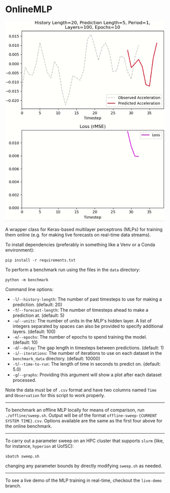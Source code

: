 # OnlineMLP
![](media/demo.gif)

A wrapper class for Keras-based multilayer perceptrons (MLPs) for training them online (e.g. for making live forecasts on real-time data streams).

To install dependencies (preferably in something like a Venv or a Conda environment):

```pip install -r requirements.txt```

To perform a benchmark run using the files in the ```data``` directory: 

```python -m benchmark```

Command line options:

- `-l`/`--history-length`: The number of past timesteps to use for making a prediction. (default: 20)
- `-f`/`--forecast-length`: The number of timesteps ahead to make a prediction at. (default: 5)
- `-u`/`--units`: The number of units in the MLP\'s hidden layer. A list of integers separated by spaces can also be
provided to specify additional layers. (default: 100)
- `-e`/`--epochs`: The number of epochs to spend training the model. (default: 10)
- `-d`/`--delay`: The gap length in timesteps between predictions. (default: 1)
- `-i`/`--iterations`: The number of iterations to use on each dataset in the `benchmark_data` directory.
(default: 10000)
- `-t`/`--time-to-run`: The length of time in seconds to predict on. (default: 5.0)
- `-g`/`--graphs`: Providing this argument will show a plot after each dataset processed.

Note the data must be of `.csv` format and have two columns named `Time` and `Observation` for this script to work
properly.

---

To benchmark an offline MLP locally for means of comparison, run `./offline/sweep.sh`. Output will be of the format
`offline-sweep-{CURRENT SYSTEM TIME}.csv`. Options available are the same as the first four above for the online
benchmark.

---

To carry out a parameter sweep on an HPC cluster that supports `slurm` (like, for instance, `hyperion` at UofSC):

```sbatch sweep.sh```

changing any parameter bounds by directly modifying `sweep.sh` as needed.

---

To see a live demo of the MLP training in real-time, checkout the `live-demo` branch.
